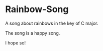 # Rainbow-Song

A song about rainbows in the key of C major.

The song is a happy song.

I hope so!
